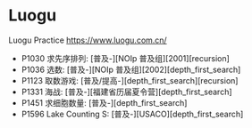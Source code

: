 # Luogu
Luogu Practice https://www.luogu.com.cn/

+ P1030 求先序排列: [普及-][NOIp 普及组][2001][recursion]
+ P1036 选数: [普及-][NOIp 普及组][2002][depth_first_search]
+ P1123 取数游戏: [普及/提高-][depth_first_search][recursion]
+ P1331 海战: [普及-][福建省历届夏令营][depth_first_search]
+ P1451 求细胞数量: [普及-][depth_first_search]
+ P1596 Lake Counting S: [普及-][USACO][depth_first_search]